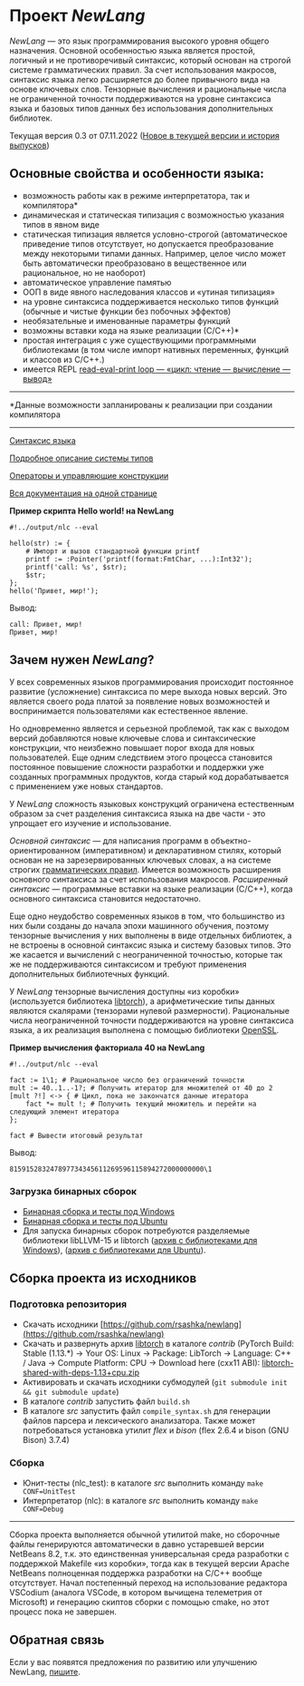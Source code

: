 # Проект *NewLang*

*NewLang* — это язык программирования высокого уровня общего назначения. Основной особенностью языка является простой, логичный и не противоречивый синтаксис, который основан на строгой системе грамматических правил. За счет использования макросов, синтаксис языка легко расширяется до более привычного вида на основе ключевых слов. Тензорные вычисления и рациональные числа не ограниченной точности поддерживаются на уровне синтаксиса языка и базовых типов данных без использования дополнительных библиотек.

Текущая версия 0.3 от 07.11.2022 ([Новое в текущей версии и история выпусков](https://newlang.net/versions.html))

## Основные свойства и особенности языка:
- возможность работы как в режиме интерпретатора, так и компилятора*
- динамическая и статическая типизация с возможностью указания типов в явном виде
- статическая типизация является условно-строгой (автоматическое приведение типов отсутствует, но допускается преобразование между некоторыми типами данных. Например, целое число может быть автоматически преобразовано в вещественное или рациональное, но не наоборот)
- автоматическое управление памятью
- ООП в виде явного наследования классов и «утиная типизация»
- на уровне синтаксиса поддерживается несколько типов функций (обычные и чистые функции без побочных эффектов)
- необязательные и именованные параметры функций
- возможны вставки кода на языке реализации (С/С++)*
- простая интеграция с уже существующими программными библиотеками (в том числе импорт нативных переменных, функций и классов из С/С++.)
- имеется REPL [read-eval-print loop — «цикл: чтение — вычисление — вывод»](https://ru.wikipedia.org/wiki/REPL)

---
*Данные возможности запланированы к реализации при создании компилятора

---
[Синтаксис языка](https://newlang.net/syntax.html)

[Подробное описание системы типов](https://newlang.net/types.html)

[Операторы и управляющие конструкции](https://newlang.net/ops.html)

[Вся документация на одной странице](https://newlang.net/newlang_doc.html)

**Пример скрипта Hello world! на NewLang**
```
#!../output/nlc --eval

hello(str) := { 
    # Импорт и вызов стандартной функции printf
    printf := :Pointer('printf(format:FmtChar, ...):Int32');
    printf('call: %s', $str);
    $str;
};
hello('Привет, мир!');
```
Вывод: 
``` 
call: Привет, мир!
Привет, мир!
```

## Зачем нужен *NewLang*?

У всех современных языков программирования происходит постоянное развитие (усложнение) синтаксиса по мере выхода новых версий. Это является своего рода платой за появление новых возможностей и воспринимается пользователями как естественное явление.

Но одновременно является и серьезной проблемой, так как с выходом версий добавляются новые ключевые слова и синтаксические конструкции, что неизбежно повышает порог входа для новых пользователей. Еще одним следствием этого процесса становится постоянное повышение сложности разработки и поддержки уже созданных программных продуктов, когда старый код дорабатывается с применением уже новых стандартов.

У *NewLang* сложность языковых конструкций ограничена естественным образом за счет разделения синтаксиса языка на две части - это упрощает его изучение и использование.

*Основной синтаксис* — для написания программ в объектно-ориентированном (императивном) и декларативном стилях, который основан не на зарезервированных ключевых словах, а на системе строгих [грамматических правил](https://newlang.net/syntax.html). Имеется возможность расширения основного синтаксиса за счет использования макросов. *Расширенный синтаксис* — программные вставки на языке реализации (С/С++), когда основного синтаксиса становится недостаточно.

Еще одно неудобство современных языков в том, что большинство из них были созданы до начала эпохи машинного обучения, поэтому тензорные вычисления у них выполнены в виде отдельных библиотек, а не встроены в основной синтаксис языка и систему базовых типов. Это же касается и вычислений с неограниченной точностью, которые так же не поддерживаются синтаксисом и требуют применения дополнительных библиотечных функций.

У *NewLang* тензорные вычисления доступны «из коробки» (используется библиотека [libtorch](https://pytorch.org/)), а арифметические типы данных являются скалярами (тензорами нулевой размерности). Рациональные числа неограниченной точности поддерживаются на уровне синтаксиса языка, а их реализация выполнена с помощью библиотеки [OpenSSL](https://github.com/openssl/openssl/blob/master/crypto/bn/README.pod).

**Пример вычисления факториала 40 на NewLang**
```
#!../output/nlc --eval

fact := 1\1; # Рациональное число без ограничений точности
mult := 40..1..-1?; # Получить итератор для множителей от 40 до 2
[mult ?!] <-> { # Цикл, пока не закончатся данные итератора
    fact *= mult !; # Получить текущий множитель и перейти на следующий элемент итератора
};

fact # Вывести итоговый результат
```
Вывод:
``` 
815915283247897734345611269596115894272000000000\1
```


### Загрузка бинарных сборок
- [Бинарная сборка и тесты под Windows](https://github.com/rsashka/newlang/releases/download/v0.3.0/nlc_win_64.tar.zip) 
- [Бинарная сборка и тесты под Ubuntu](https://github.com/rsashka/newlang/releases/download/v0.3.0/nlc_lin_64.tar.xz) 
- Для запуска бинарных сборок потребуются разделяемые библиотеки libLLVM-15 и libtorch ([архив с библиотеками для Windows](https://github.com/rsashka/newlang/releases/download/v0.3.0/nlc_dll.zip)), ([архив с библиотеками для Ubuntu](https://github.com/rsashka/newlang/releases/download/v0.3.0/nlc_so.tar.xz)).

## Сборка проекта из исходников
### Подготовка репозитория
- Скачать исходники [https://github.com/rsashka/newlang](https://github.com/rsashka/newlang)
- Скачать и развернуть архив [libtorch](https://pytorch.org/) в каталоге *contrib* (PyTorch Build: Stable (1.13.*) -> Your OS: Linux -> Package: LibTorch -> Language: C++ / Java -> Compute Platform: CPU -> Download here (cxx11 ABI):
[libtorch-shared-with-deps-1.13+cpu.zip](https://download.pytorch.org/libtorch/cpu/libtorch-shared-with-deps-1.13.0%2Bcpu.zip)
- Активировать и скачать исходники субмодулей (`git submodule init && git submodule update`)
- В каталоге *contrib* запустить файл `build.sh`
- В каталоге *src* запустить файл `compile_syntax.sh` для генерации файлов парсера и лексического анализатора. Также может потребоваться установка утилит *flex* и *bison* (flex 2.6.4 и bison (GNU Bison) 3.7.4)

### Сборка
- Юнит-тесты (nlc_test): в каталоге *src* выполнить команду `make CONF=UnitTest` 
- Интерпретатор (nlc): в каталоге *src* выполнить команду `make CONF=Debug` 

---

Сборка проекта выполняется обычной утилитой make, но сборочные файлы генерируются автоматически в давно устаревшей версии NetBeans 8.2, т.к. это единственная универсальная среда разработки с поддержкой Makefile «из коробки», тогда как в текущей версии Apache NetBeans полноценная поддержка разработки на С/С++ вообще отсутствует. Начал постепенный переход на использование редактора VSCodium (аналога VSCode, в котором вычищена телеметрия от Microsoft) и генерацию скиптов сборки с помощью сmake, но этот процесс пока не завершен. 

## Обратная связь
Если у вас появятся предложения по развитию или улучшению NewLang, [пишите](https://github.com/rsashka/newlang/discussions).

